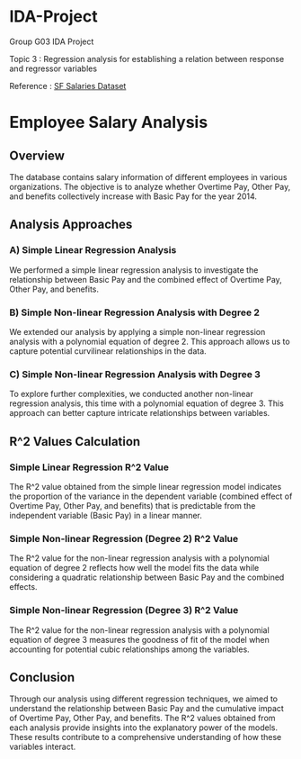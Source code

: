 # IDA-Project
Group G03 IDA Project

Topic 3 : Regression analysis for establishing a relation between response and regressor variables

Reference : [SF Salaries Dataset](https://www.kaggle.com/datasets/kaggle/sf-salaries)

# Employee Salary Analysis

## Overview
The database contains salary information of different employees in various organizations. The objective is to analyze whether Overtime Pay, Other Pay, and benefits collectively increase with Basic Pay for the year 2014.

## Analysis Approaches

### A) Simple Linear Regression Analysis
We performed a simple linear regression analysis to investigate the relationship between Basic Pay and the combined effect of Overtime Pay, Other Pay, and benefits.

### B) Simple Non-linear Regression Analysis with Degree 2
We extended our analysis by applying a simple non-linear regression analysis with a polynomial equation of degree 2. This approach allows us to capture potential curvilinear relationships in the data.

### C) Simple Non-linear Regression Analysis with Degree 3
To explore further complexities, we conducted another non-linear regression analysis, this time with a polynomial equation of degree 3. This approach can better capture intricate relationships between variables.

## R^2 Values Calculation

### Simple Linear Regression R^2 Value
The R^2 value obtained from the simple linear regression model indicates the proportion of the variance in the dependent variable (combined effect of Overtime Pay, Other Pay, and benefits) that is predictable from the independent variable (Basic Pay) in a linear manner.

### Simple Non-linear Regression (Degree 2) R^2 Value
The R^2 value for the non-linear regression analysis with a polynomial equation of degree 2 reflects how well the model fits the data while considering a quadratic relationship between Basic Pay and the combined effects.

### Simple Non-linear Regression (Degree 3) R^2 Value
The R^2 value for the non-linear regression analysis with a polynomial equation of degree 3 measures the goodness of fit of the model when accounting for potential cubic relationships among the variables.

## Conclusion
Through our analysis using different regression techniques, we aimed to understand the relationship between Basic Pay and the cumulative impact of Overtime Pay, Other Pay, and benefits. The R^2 values obtained from each analysis provide insights into the explanatory power of the models. These results contribute to a comprehensive understanding of how these variables interact.


